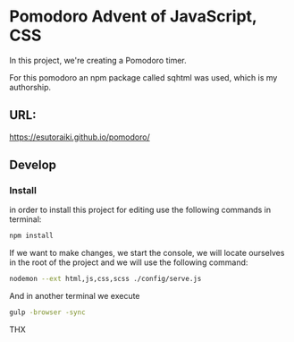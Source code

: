 # Pomodoro Advent of JavaScript, CSS

In this project, we're creating a Pomodoro timer.

For this pomodoro an npm package called sqhtml was used, which is my authorship.

## URL:

https://esutoraiki.github.io/pomodoro/

## Develop

### Install

in order to install this project for editing use the following commands in terminal:

```bash
npm install
```

If we want to make changes, we start the console, we will locate ourselves in the root of the project and we will use the following command:

```bash
nodemon --ext html,js,css,scss ./config/serve.js
```

And in another terminal we execute

```bash
gulp -browser -sync
```

THX
